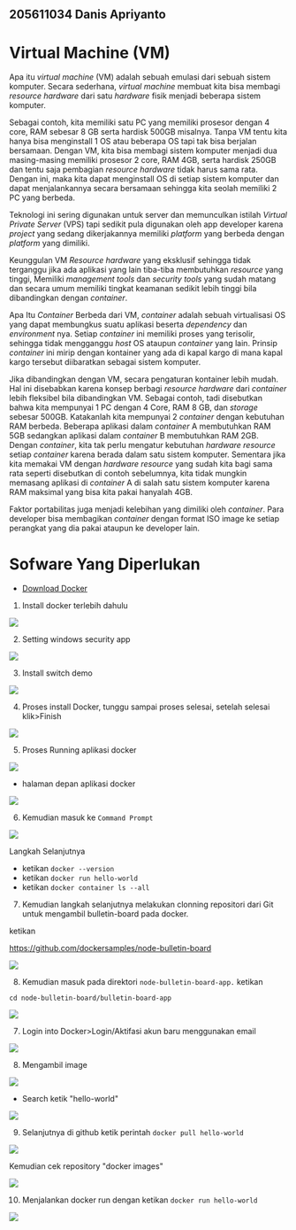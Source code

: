 
## 205611034 Danis Apriyanto

# Virtual Machine (VM)

Apa itu _virtual machine_ (VM) adalah sebuah emulasi dari sebuah sistem komputer. Secara sederhana, _virtual machine_ membuat kita bisa membagi _resource hardware_ dari satu _hardware_ fisik menjadi beberapa sistem komputer.

Sebagai contoh, kita memiliki satu PC yang memiliki prosesor dengan 4 core, RAM sebesar 8 GB serta hardisk 500GB misalnya. Tanpa VM tentu kita hanya bisa menginstall 1 OS atau beberapa OS tapi tak bisa berjalan bersamaan. Dengan VM, kita bisa membagi sistem komputer menjadi dua masing-masing memiliki prosesor 2 core, RAM 4GB, serta hardisk 250GB dan tentu saja pembagian _resource hardware_ tidak harus sama rata. Dengan ini, maka kita dapat menginstall OS di setiap sistem komputer dan dapat menjalankannya secara bersamaan sehingga kita seolah memiliki 2 PC yang berbeda.

Teknologi ini sering digunakan untuk server dan memunculkan istilah _Virtual Private Server_ (VPS) tapi sedikit pula digunakan oleh app developer karena _project_ yang sedang dikerjakannya memiliki _platform_ yang berbeda dengan _platform_ yang dimiliki.

Keunggulan VM _Resource hardware_ yang eksklusif sehingga tidak terganggu jika ada aplikasi yang lain tiba-tiba membutuhkan _resource_ yang tinggi, Memiliki _management tools_ dan _security tools_ yang sudah matang dan secara umum memiliki tingkat keamanan sedikit lebih tinggi bila dibandingkan dengan _container_.

Apa Itu _Container_ Berbeda dari VM, _container_ adalah sebuah virtualisasi OS yang dapat membungkus suatu aplikasi beserta _dependency_ dan _environment_ nya. Setiap _container_ ini memiliki proses yang terisolir, sehingga tidak mengganggu _host_ OS ataupun _container_ yang lain. Prinsip _container_ ini mirip dengan kontainer yang ada di kapal kargo di mana kapal kargo tersebut diibaratkan sebagai sistem komputer.

Jika dibandingkan dengan VM, secara pengaturan kontainer lebih mudah. Hal ini disebabkan karena konsep berbagi _resource hardware_ dari _container_ lebih fleksibel bila dibandingkan VM. Sebagai contoh, tadi disebutkan bahwa kita mempunyai 1 PC dengan 4 Core, RAM 8 GB, dan _storage_ sebesar 500GB. Katakanlah kita mempunyai 2 _container_ dengan kebutuhan RAM berbeda. Beberapa aplikasi dalam _container_ A membutuhkan RAM 5GB sedangkan aplikasi dalam _container_ B membutuhkan RAM 2GB. Dengan _container_, kita tak perlu mengatur kebutuhan _hardware resource_ setiap _container_ karena berada dalam satu sistem komputer. Sementara jika kita memakai VM dengan _hardware resource_ yang sudah kita bagi sama rata seperti disebutkan di contoh sebelumnya, kita tidak mungkin memasang aplikasi di _container_ A di salah satu sistem komputer karena RAM maksimal yang bisa kita pakai hanyalah 4GB.

Faktor portabilitas juga menjadi kelebihan yang dimiliki oleh _container_. Para developer bisa membagikan _container_ dengan format ISO image ke setiap perangkat yang dia pakai ataupun ke developer lain.


# Sofware Yang Diperlukan

* [Download Docker](https://docs.docker.com/get-docker/)

1. Install docker terlebih dahulu

![](img/img8.jpg)

2. Setting windows security app

![](img/img7.jpg)

3. Install switch demo

![](img/img9.jpg)

4. Proses install Docker, tunggu sampai proses selesai, setelah selesai klik>Finish

![](img/img10.jpg)

5. Proses Running aplikasi docker

![](img/img.JPG)

- halaman depan aplikasi docker

![](img/img16.JPG)

6. Kemudian masuk ke `Command Prompt`

![](img/img3.jpg)

Langkah Selanjutnya 

- ketikan `docker --version`
- ketikan `docker run hello-world`
- ketikan `docker container ls --all`

7. Kemudian langkah selanjutnya melakukan clonning repositori dari Git untuk mengambil bulletin-board pada docker.

ketikan

https://github.com/dockersamples/node-bulletin-board

![](img/img5.jpg)

8. Kemudian masuk pada direktori `node-bulletin-board-app.`
ketikan

`cd node-bulletin-board/bulletin-board-app`

![](img/img6.jpg)

7. Login into Docker>Login/Aktifasi akun baru menggunakan email

![](img/img11.jpg)

8. Mengambil image

![](img/img4.jpg)

* Search ketik "hello-world"

![](img/img12.jpg)

9. Selanjutnya di github ketik perintah `docker pull hello-world`

![](img/img13.jpg)

Kemudian cek repository "docker images"

![](img/img14.jpg)

10. Menjalankan docker run dengan ketikan `docker run hello-world`

![](img/img15.jpg)